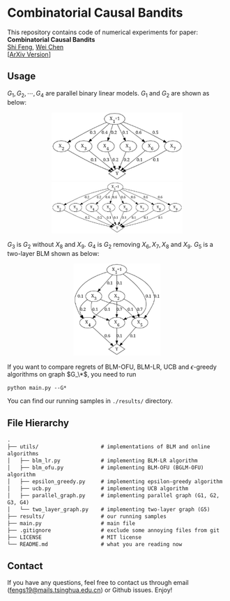 # Combinatorial Causal Bandits
This repository contains code of numerical experiments for paper:         
**Combinatorial Causal Bandits**        
[Shi Feng](https://fengshi.link/), [Wei Chen](https://www.microsoft.com/en-us/research/people/weic/)          
[[ArXiv Version](https://arxiv.org/abs/2206.01995)]

## Usage
$G_1,G_2,\cdots,G_4$ are parallel binary linear models. $G_1$ and $G_2$ are shown as below:
<center>
    <img src="https://github.com/fengtony686/CCB/raw/main/results/G1_structure.png" width="300"/><img src="https://github.com/fengtony686/CCB/raw/main/results/G2_structure.png" width="300"/>
</center>

$G_3$ is $G_2$ without $X_8$ and $X_9$. $G_4$ is $G_2$ removing $X_6,X_7,X_8$ and $X_9$.
$G_5$ is a two-layer BLM shown as below:
<center>
    <img src="https://github.com/fengtony686/CCB/raw/main/results/G5_structure.png" width="200"/>
</center>

If you want to compare regrets of BLM-OFU, BLM-LR, UCB and $\epsilon$-greedy algorithms on graph $G_\*$, you need to run
```
python main.py --G*
```
You can find our running samples in `./results/` directory.

## File Hierarchy

```
.
├── utils/                    # implementations of BLM and online algorithms
│   ├── blm_lr.py             # implementing BLM-LR algorithm
│   ├── blm_ofu.py            # implementing BLM-OFU (BGLM-OFU) algorithm
│   ├── epsilon_greedy.py     # implementing epsilon-greedy algorithm
│   ├── ucb.py                # implementing UCB algorithm
│   ├── parallel_graph.py     # implementing parallel graph (G1, G2, G3, G4)
│   └── two_layer_graph.py    # implementing two-layer graph (G5)
├── results/                  # our running samples
├── main.py                   # main file
├── .gitignore                # exclude some annoying files from git
├── LICENSE                   # MIT license
└── README.md                 # what you are reading now
```

## Contact

If you have any questions, feel free to contact us through email (fengs19@mails.tsinghua.edu.cn) or Github issues. Enjoy!
